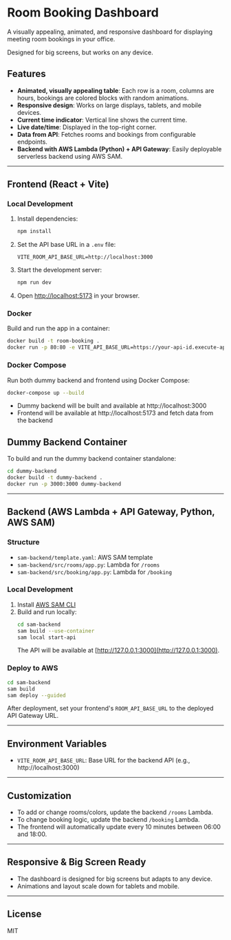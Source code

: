 # Room Booking Dashboard

A visually appealing, animated, and responsive dashboard for displaying meeting room bookings in your office. 

Designed for big screens, but works on any device.

## Features

- **Animated, visually appealing table**: Each row is a room, columns are hours, bookings are colored blocks with random animations.
- **Responsive design**: Works on large displays, tablets, and mobile devices.
- **Current time indicator**: Vertical line shows the current time.
- **Live date/time**: Displayed in the top-right corner.
- **Data from API**: Fetches rooms and bookings from configurable endpoints.
- **Backend with AWS Lambda (Python) + API Gateway**: Easily deployable serverless backend using AWS SAM.

---

## Frontend (React + Vite)

### Local Development

1. Install dependencies:
   ```bash
   npm install
   ```

2. Set the API base URL in a `.env` file:
   ```
   VITE_ROOM_API_BASE_URL=http://localhost:3000
   ```

3. Start the development server:
   ```bash
   npm run dev
   ```

4. Open [http://localhost:5173](http://localhost:5173) in your browser.

### Docker

Build and run the app in a container:
```bash
docker build -t room-booking .
docker run -p 80:80 -e VITE_API_BASE_URL=https://your-api-id.execute-api.region.amazonaws.com/Prod room-booking
```

### Docker Compose

Run both dummy backend and frontend using Docker Compose:
```bash
docker-compose up --build
```  
- Dummy backend will be built and available at http://localhost:3000  
- Frontend will be available at http://localhost:5173 and fetch data from the backend  

## Dummy Backend Container

To build and run the dummy backend container standalone:

```bash
cd dummy-backend
docker build -t dummy-backend .
docker run -p 3000:3000 dummy-backend
```  

---

## Backend (AWS Lambda + API Gateway, Python, AWS SAM)

### Structure

- `sam-backend/template.yaml`: AWS SAM template
- `sam-backend/src/rooms/app.py`: Lambda for `/rooms`
- `sam-backend/src/booking/app.py`: Lambda for `/booking`

### Local Development

1. Install [AWS SAM CLI](https://docs.aws.amazon.com/serverless-application-model/latest/developerguide/install-sam-cli.html)
2. Build and run locally:
   ```bash
   cd sam-backend
   sam build --use-container
   sam local start-api
   ```
   The API will be available at [http://127.0.0.1:3000](http://127.0.0.1:3000).

### Deploy to AWS

```bash
cd sam-backend
sam build
sam deploy --guided
```
After deployment, set your frontend's `ROOM_API_BASE_URL` to the deployed API Gateway URL.

---

## Environment Variables

- `VITE_ROOM_API_BASE_URL`: Base URL for the backend API (e.g., http://localhost:3000)

---

## Customization

- To add or change rooms/colors, update the backend `/rooms` Lambda.
- To change booking logic, update the backend `/booking` Lambda.
- The frontend will automatically update every 10 minutes between 06:00 and 18:00.

---

## Responsive & Big Screen Ready

- The dashboard is designed for big screens but adapts to any device.
- Animations and layout scale down for tablets and mobile.

---

## License

MIT
